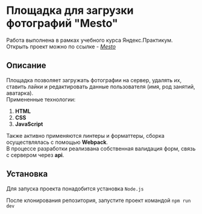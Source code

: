 # Площадка для загрузки фотографий "Mesto"

Работа выполнена в рамках учебного курса Яндекс.Практикум.  
Открыть проект можно по ссылке - [_Mesto_](https://vyacheslavpomozov.github.io/mesto-project-ff/)


## Описание

Площадка позволяет загружать фотографии на сервер, удалять их, ставить лайки и редактировать данные пользователя (имя, род занятий, аватарка).  
Примененные технологии:
1. **HTML**
2. **CSS**
3. **JavaScript**

Также активно применяются линтеры и форматтеры, сборка осуществлялась с помощью **Webpack**.  
В процессе разработки реализвана собственная валидация форм, связь с сервером через **api**.
## Установка

Для запуска проекта понадобится установка ```Node.js```  

После клонирования репозитория, запустите проект командой ```npm run dev```